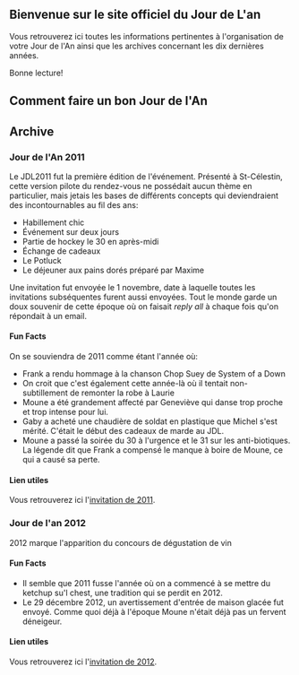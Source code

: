 ## Bienvenue sur le site officiel du Jour de L'an

Vous retrouverez ici toutes les informations pertinentes à l'organisation de votre Jour de l'An ainsi que les archives concernant les dix dernières années. 

Bonne lecture!

## Comment faire un bon Jour de l'An

## Archive

### Jour de l'An 2011
Le JDL2011 fut la première édition de l'événement. Présenté à St-Célestin, cette version pilote du rendez-vous ne possédait aucun thème en particulier, mais jetais les bases de différents concepts qui deviendraient des incontournables au fil des ans:
- Habillement chic
- Événement sur deux jours
- Partie de hockey le 30 en après-midi
- Échange de cadeaux
- Le Potluck
- Le déjeuner aux pains dorés préparé par Maxime

Une invitation fut envoyée le 1 novembre, date à laquelle toutes les invitations subséquentes furent aussi envoyées. Tout le monde garde un doux souvenir de cette époque où on faisait *reply all* à chaque fois qu'on répondait à un email. 

#### Fun Facts

On se souviendra de 2011 comme étant l'année où:
- Frank a rendu hommage à la chanson Chop Suey de System of a Down
- On croit que c'est également cette année-là où il tentait non-subtillement de remonter la robe à Laurie
- Moune a été grandement affecté par Geneviève qui danse trop proche et trop intense pour lui.
- Gaby a acheté une chaudière de soldat en plastique que Michel s'est mérité. C'était le début des cadeaux de marde au JDL.
- Moune a passé la soirée du 30 à l'urgence et le 31 sur les anti-biotiques. La légende dit que Frank a compensé le manque à boire de Moune, ce qui a causé sa perte.

#### Lien utiles

Vous retrouverez ici l'[invitation de 2011](jdl2011_invitation.md).

### Jour de l'an 2012
2012 marque l'apparition du concours de dégustation de vin

#### Fun Facts
- Il semble que 2011 fusse l'année où on a commencé à se mettre du ketchup su'l chest, une tradition qui se perdit en 2012.
- Le 29 décembre 2012, un avertissement d'entrée de maison glacée fut envoyé. Comme quoi déjà à l'époque Moune n'était déjà pas un fervent déneigeur.

#### Lien utiles

Vous retrouverez ici l'[invitation de 2012](jdl2012_invitation.md).
